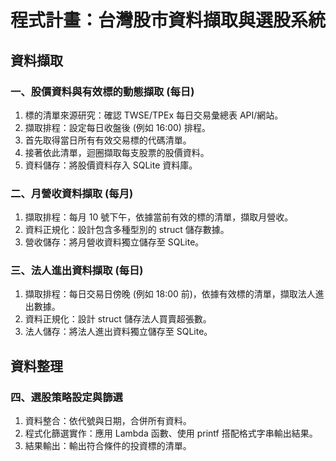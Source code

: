 # 程式計畫：台灣股市資料擷取與選股系統

## 資料擷取
### 一、股價資料與有效標的動態擷取 (每日)
1. 標的清單來源研究：確認 TWSE/TPEx 每日交易彙總表 API/網站。
2. 擷取排程：設定每日收盤後 (例如 16:00) 排程。
3. 首先取得當日所有有效交易標的代碼清單。
4. 接著依此清單，迴圈擷取每支股票的股價資料。
5. 資料儲存：將股價資料存入 SQLite 資料庫。
### 二、月營收資料擷取 (每月)
1. 擷取排程：每月 10 號下午，依據當前有效的標的清單，擷取月營收。
2. 資料正規化：設計包含多種型別的 struct 儲存數據。
3. 營收儲存：將月營收資料獨立儲存至 SQLite。
### 三、法人進出資料擷取 (每日)
1. 擷取排程：每日交易日傍晚 (例如 18:00 前)，依據有效標的清單，擷取法人進出數據。
2. 資料正規化：設計 struct 儲存法人買賣超張數。
3. 法人儲存：將法人進出資料獨立儲存至 SQLite。

## 資料整理
### 四、選股策略設定與篩選
1. 資料整合：依代號與日期，合併所有資料。
2. 程式化篩選實作：應用 Lambda 函數、使用 printf 搭配格式字串輸出結果。
3. 結果輸出：輸出符合條件的投資標的清單。


